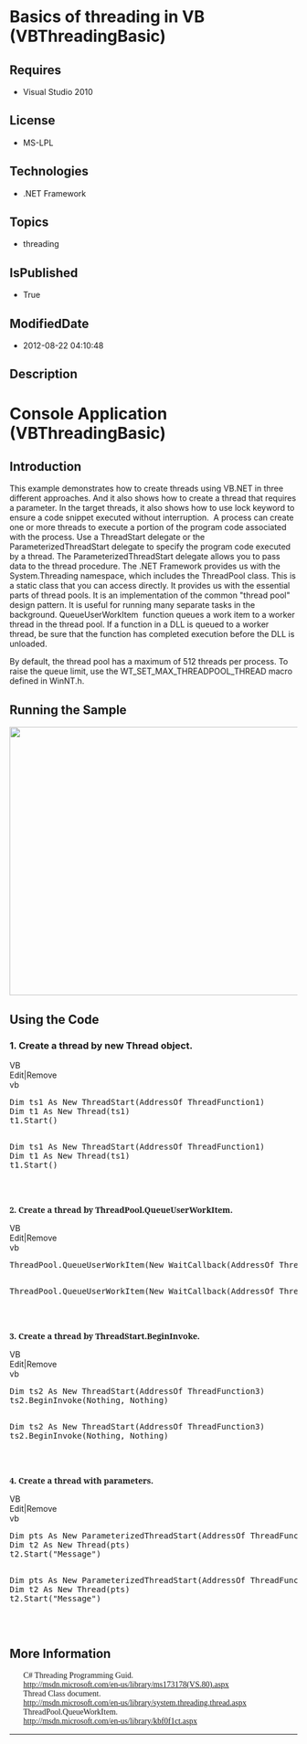 # Basics of threading in VB (VBThreadingBasic)
## Requires
* Visual Studio 2010
## License
* MS-LPL
## Technologies
* .NET Framework
## Topics
* threading
## IsPublished
* True
## ModifiedDate
* 2012-08-22 04:10:48
## Description

<h1>Console Application <span style="">(</span><span class="SpellE">VBThreadingBasic</span><span style="">)
</span></h1>
<h2>Introduction</h2>
<p class="MsoNormal">This example demonstrates how to create threads using <span style="">
VB</span>.NET in three different approaches. And it also shows how to create a thread that requires a parameter. In the target threads, it also shows how to use lock keyword to ensure a code snippet executed without interruption.<span style="">&nbsp;
</span>A process can create one or more threads to execute a portion of the program code associated with the process. Use a
<span class="SpellE">ThreadStart</span> delegate or the <span class="SpellE">
ParameterizedThreadStart</span> delegate to specify the program code executed by a thread. The
<span class="SpellE">ParameterizedThreadStart</span> delegate allows you to pass data to the thread procedure. The .NET Framework provides us with the
<span class="SpellE">System.Threading</span> namespace, which includes the <span class="SpellE">
ThreadPool</span> class. This is a static class that you can access directly. It provides us with the essential parts of thread pools. It is an implementation of the common &quot;thread pool&quot; design pattern. It is useful for running many separate tasks
 in the background. <span class="SpellE"><span class="GramE">QueueUserWorkItem</span></span><span class="GramE">
<span style="">&nbsp;</span>function</span> queues a work item to a worker thread in the thread pool. If a function in a DLL is queued to a worker thread, be sure that the function has completed execution before the DLL is unloaded.
</p>
<p class="MsoNormal">By default, the thread pool has a maximum of 512 threads per process. To raise the queue limit, use the WT_SET_MAX_THREADPOOL_THREAD macro defined in
<span class="SpellE">WinNT.h</span>.<span style=""> </span></p>
<h2>Running the Sample</h2>
<p class="MsoNormal"><span style=""><img src="/site/view/file/65161/1/image.png" alt="" width="720" height="470" align="middle">
</span></p>
<h2>Using the Code</h2>
<h3><span style="">1. </span>Create a thread by new Thread object<span style="">.
</span></h3>
<div class="scriptcode">
<div class="pluginEditHolder" pluginCommand="mceScriptCode">
<div class="title"><span>VB</span></div>
<div class="pluginLinkHolder"><span class="pluginEditHolderLink">Edit</span>|<span class="pluginRemoveHolderLink">Remove</span>
</div>
<span class="hidden">vb</span>
<pre class="hidden">
Dim ts1 As New ThreadStart(AddressOf ThreadFunction1)
Dim t1 As New Thread(ts1)
t1.Start()

</pre>
<pre id="codePreview" class="vb">
Dim ts1 As New ThreadStart(AddressOf ThreadFunction1)
Dim t1 As New Thread(ts1)
t1.Start()

</pre>
</div>
</div>
<div class="endscriptcode">&nbsp;</div>
<p class="MsoNormal"><b><span style="font-family:&quot;Cambria&quot;,&quot;serif&quot;">2. </span></b><b><span style="font-family:&quot;Cambria&quot;,&quot;serif&quot;">Create a thread by
<span class="SpellE">ThreadPool.QueueUserWorkItem</span></span></b><b><span style="font-family:&quot;Cambria&quot;,&quot;serif&quot;">.
</span></b></p>
<div class="scriptcode">
<div class="pluginEditHolder" pluginCommand="mceScriptCode">
<div class="title"><span>VB</span></div>
<div class="pluginLinkHolder"><span class="pluginEditHolderLink">Edit</span>|<span class="pluginRemoveHolderLink">Remove</span>
</div>
<span class="hidden">vb</span>
<pre class="hidden">
ThreadPool.QueueUserWorkItem(New WaitCallback(AddressOf ThreadFunction2))

</pre>
<pre id="codePreview" class="vb">
ThreadPool.QueueUserWorkItem(New WaitCallback(AddressOf ThreadFunction2))

</pre>
</div>
</div>
<div class="endscriptcode">&nbsp;</div>
<p class="MsoNormal"><b><span style="font-family:&quot;Cambria&quot;,&quot;serif&quot;">3. </span></b><b><span style="font-family:&quot;Cambria&quot;,&quot;serif&quot;">Create a thread by
<span class="SpellE">ThreadStart.BeginInvoke</span></span></b><b><span style="font-family:&quot;Cambria&quot;,&quot;serif&quot;">.
</span></b></p>
<div class="scriptcode">
<div class="pluginEditHolder" pluginCommand="mceScriptCode">
<div class="title"><span>VB</span></div>
<div class="pluginLinkHolder"><span class="pluginEditHolderLink">Edit</span>|<span class="pluginRemoveHolderLink">Remove</span>
</div>
<span class="hidden">vb</span>
<pre class="hidden">
Dim ts2 As New ThreadStart(AddressOf ThreadFunction3)
ts2.BeginInvoke(Nothing, Nothing)

</pre>
<pre id="codePreview" class="vb">
Dim ts2 As New ThreadStart(AddressOf ThreadFunction3)
ts2.BeginInvoke(Nothing, Nothing)

</pre>
</div>
</div>
<div class="endscriptcode">&nbsp;</div>
<p class="MsoNormal"><b><span style="font-family:&quot;Cambria&quot;,&quot;serif&quot;">4. </span></b><b><span style="font-family:&quot;Cambria&quot;,&quot;serif&quot;">Create a thread with parameters</span></b><b><span style="font-family:&quot;Cambria&quot;,&quot;serif&quot;">.
</span></b></p>
<div class="scriptcode">
<div class="pluginEditHolder" pluginCommand="mceScriptCode">
<div class="title"><span>VB</span></div>
<div class="pluginLinkHolder"><span class="pluginEditHolderLink">Edit</span>|<span class="pluginRemoveHolderLink">Remove</span>
</div>
<span class="hidden">vb</span>
<pre class="hidden">
Dim pts As New ParameterizedThreadStart(AddressOf ThreadFunction4)
Dim t2 As New Thread(pts)
t2.Start(&quot;Message&quot;)

</pre>
<pre id="codePreview" class="vb">
Dim pts As New ParameterizedThreadStart(AddressOf ThreadFunction4)
Dim t2 As New Thread(pts)
t2.Start(&quot;Message&quot;)

</pre>
</div>
</div>
<div class="endscriptcode">&nbsp;</div>
<h2>More Information</h2>
<p class="MsoNormal" style="margin-top:0cm; margin-right:0cm; margin-bottom:0cm; margin-left:18.0pt; margin-bottom:.0001pt; line-height:normal">
<span style="font-family:新宋体">C# Threading Programming Guid. </span></p>
<p class="MsoNormal" style="margin-top:0cm; margin-right:0cm; margin-bottom:0cm; margin-left:18.0pt; margin-bottom:.0001pt; line-height:normal">
<span style="font-family:新宋体"><a href="http://msdn.microsoft.com/en-us/library/ms173178(VS.80).aspx">http://msdn.microsoft.com/en-us/library/ms173178(VS.80).aspx</a>
</span></p>
<p class="MsoNormal" style="margin-top:0cm; margin-right:0cm; margin-bottom:0cm; margin-left:18.0pt; margin-bottom:.0001pt; line-height:normal">
<span style="font-family:新宋体">Thread Class document. </span></p>
<p class="MsoNormal" style="margin-top:0cm; margin-right:0cm; margin-bottom:0cm; margin-left:18.0pt; margin-bottom:.0001pt; line-height:normal">
<span style="font-family:新宋体"><a href="http://msdn.microsoft.com/en-us/library/system.threading.thread.aspx">http://msdn.microsoft.com/en-us/library/system.threading.thread.aspx</a>
</span></p>
<p class="MsoNormal" style="margin-top:0cm; margin-right:0cm; margin-bottom:0cm; margin-left:18.0pt; margin-bottom:.0001pt; line-height:normal">
<span style="font-family:新宋体">ThreadPool.QueueWorkItem. </span></p>
<p class="MsoNormal" style="margin-top:0cm; margin-right:0cm; margin-bottom:0cm; margin-left:18.0pt; margin-bottom:.0001pt; line-height:normal">
<span style="font-family:新宋体"><a href="http://msdn.microsoft.com/en-us/library/kbf0f1ct.aspx">http://msdn.microsoft.com/en-us/library/kbf0f1ct.aspx</a>
</span></p>
<hr>
<div><a href="http://go.microsoft.com/?linkid=9759640" style="margin-top:3px"><img alt="" src="http://bit.ly/onecodelogo">
</a></div>
